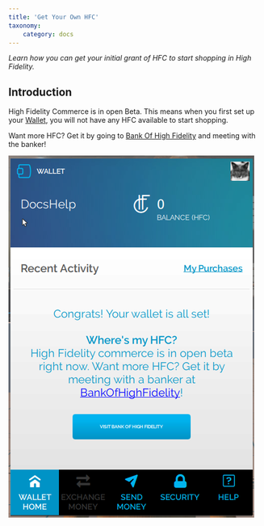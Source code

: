 ```yaml
---
title: 'Get Your Own HFC'
taxonomy:
	category: docs
---
```


*Learn how you can get your initial grant of HFC to start shopping in High Fidelity.*

## Introduction

High Fidelity Commerce is in open Beta. This means when you first set up your [Wallet](https://docs.highfidelity.com/high-fidelity-commerce/basics/hfc/wallet-setup), you will not have any HFC available to start shopping. 

 Want more HFC? Get it by going to [Bank Of High Fidelity](https://hifi.place/BankOfHighFidelity) and meeting with the banker!

![](closed-beta.PNG)